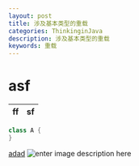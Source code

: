 ```yaml
---
layout: post
title: 涉及基本类型的重载
categories: ThinkinginJava
description: 涉及基本类型的重载
keywords: 重载
---
```


# asf
|ff|sf|
|--|--|

```java
class A {
}
```

[adad](www.baidu.com)
![enter image description here](https://www.baidu.com/img/bd_logo1.png)






